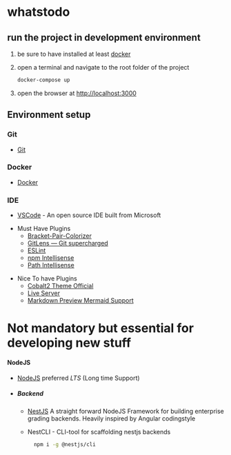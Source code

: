 # whatstodo
## run the project in development environment
1. be sure to have installed at least [docker](https://www.docker.com/products/docker-desktop)
2. open a terminal and navigate to the root folder of the project

    ```bash
    docker-compose up
    ```
3. open the browser at [http://localhost:3000](http://localhost:3000)

## Environment setup

### Git

- [Git](https://git-scm.com/downloads)

### Docker

- [Docker](https://www.docker.com/products/docker-desktop)

### IDE

- [VSCode](https://code.visualstudio.com/) - An open source IDE built from Microsoft

* Must Have Plugins
  - [Bracket-Pair-Colorizer](https://marketplace.visualstudio.com/items?itemName=CoenraadS.bracket-pair-colorizer)
  - [GitLens — Git supercharged](https://marketplace.visualstudio.com/items?itemName=eamodio.gitlens)
  - [ESLint](https://marketplace.visualstudio.com/items?itemName=dbaeumer.vscode-eslint)
  - [npm Intellisense](https://marketplace.visualstudio.com/items?itemName=christian-kohler.npm-intellisense)
  - [Path Intellisense](https://marketplace.visualstudio.com/items?itemName=christian-kohler.path-intellisense)

- Nice To have Plugins
  - [Cobalt2 Theme Official](https://marketplace.visualstudio.com/items?itemName=wesbos.theme-cobalt2)
  - [Live Server](https://marketplace.visualstudio.com/items?itemName=ritwickdey.LiveServer)
  - [Markdown Preview Mermaid Support](https://marketplace.visualstudio.com/items?itemName=bierner.markdown-mermaid)




# Not mandatory but essential for developing new stuff

#### NodeJS
  - [NodeJS](https://nodejs.org/en/) preferred _LTS_ (Long time Support)
  - ##### Backend
    - [NestJS](https://docs.nestjs.com/) A straight forward NodeJS Framework for building enterprise grading backends. Heavily inspired by Angular codingstyle

    - NestCLI - CLI-tool for scaffolding nestjs backends
      ```bash
        npm i -g @nestjs/cli
      ```